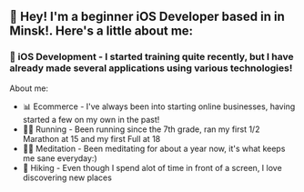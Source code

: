 
<h2>👋 Hey! I'm a beginner iOS Developer based in in Minsk!. Here's a little about me:</h2>

### 📱 iOS Development - I started training quite recently, but I have already made several applications using various technologies!

About me:

- 📊 Ecommerce - I've always been into starting online businesses, having started a few on my own in the past!
- 🏃‍♂️ Running - Been running since the 7th grade, ran my first 1/2 Marathon at 15 and my first Full at 18
- 🧘‍♀️ Meditation - Been meditating for about a year now, it's what keeps me sane everyday:)
- 🌲 Hiking - Even though I spend alot of time in front of a screen, I love discovering new places
